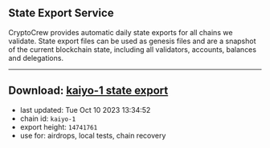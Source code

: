 ## State Export Service
CryptoCrew provides automatic daily state exports for all chains we validate. State export files can be used as genesis files and are a snapshot of the current blockchain state, including all validators, accounts, balances and delegations.

---
**Download: [kaiyo-1 state export](https://dl.ccvalidators.com/SERVICE/kujira/kaiyo-1_export_14741761.json)**
---

- last updated: Tue Oct 10 2023 13:34:52
- chain id: `kaiyo-1`
- export height: `14741761`
- use for: airdrops, local tests, chain recovery
